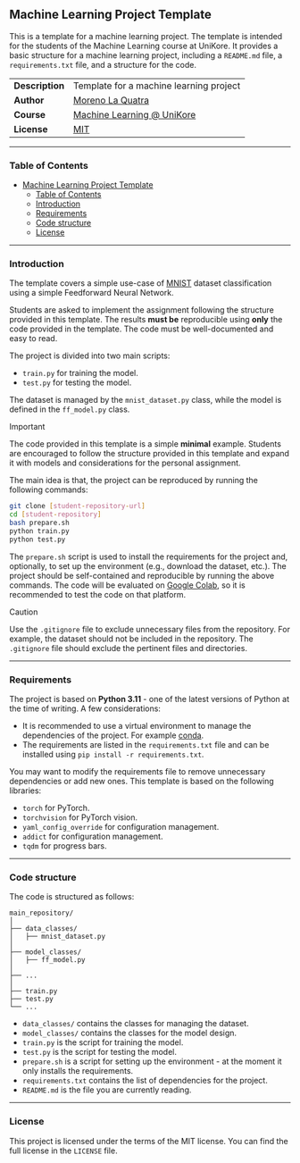 ## Machine Learning Project Template

This is a template for a machine learning project. The template is intended for the students of the Machine Learning course at UniKore. It provides a basic structure for a machine learning project, including a `README.md` file, a `requirements.txt` file, and a structure for the code.

| | |
| --- | --- |
| **Description** | Template for a machine learning project |
| **Author** | [Moreno La Quatra](https://mlaquatra.me) |
| **Course** | [Machine Learning @ UniKore](https://unikore.it) |
| **License** | [MIT](https://opensource.org/licenses/MIT) |

---

### Table of Contents

- [Machine Learning Project Template](#machine-learning-project-template)
  - [Table of Contents](#table-of-contents)
  - [Introduction](#introduction)
  - [Requirements](#requirements)
  - [Code structure](#code-structure)
  - [License](#license)

---

### Introduction

The template covers a simple use-case of [MNIST](http://yann.lecun.com/exdb/mnist/) dataset classification using a simple Feedforward Neural Network.

Students are asked to implement the assignment following the structure provided in this template. The results **must be** reproducible using **only** the code provided in the template. The code must be well-documented and easy to read.

The project is divided into two main scripts:
- `train.py` for training the model.
- `test.py` for testing the model.

The dataset is managed by the `mnist_dataset.py` class, while the model is defined in the `ff_model.py` class.

> [!IMPORTANT]  
> The code provided in this template is a simple **minimal** example. Students are encouraged to follow the structure provided in this template and expand it with models and considerations for the personal assignment.


The main idea is that, the project can be reproduced by running the following commands:

```bash
git clone [student-repository-url]
cd [student-repository]
bash prepare.sh
python train.py
python test.py
```

The `prepare.sh` script is used to install the requirements for the project and, optionally, to set up the environment (e.g., download the dataset, etc.). The project should be self-contained and reproducible by running the above commands. The code will be evaluated on [Google Colab](https://colab.research.google.com/), so it is recommended to test the code on that platform.

> [!CAUTION]
> Use the `.gitignore` file to exclude unnecessary files from the repository. For example, the dataset should not be included in the repository. The `.gitignore` file should exclude the pertinent files and directories.

---

### Requirements

The project is based on **Python 3.11** - one of the latest versions of Python at the time of writing. A few considerations:
- It is recommended to use a virtual environment to manage the dependencies of the project. For example [conda](https://docs.conda.io/en/latest/).
- The requirements are listed in the `requirements.txt` file and can be installed using `pip install -r requirements.txt`.

You may want to modify the requirements file to remove unnecessary dependencies or add new ones. This template is based on the following libraries:
- `torch` for PyTorch.
- `torchvision` for PyTorch vision.
- `yaml_config_override` for configuration management.
- `addict` for configuration management.
- `tqdm` for progress bars.

---

### Code structure

The code is structured as follows:

```
main_repository/
│
├── data_classes/
│   ├── mnist_dataset.py
│
├── model_classes/
│   ├── ff_model.py
│
├── ...
│
├── train.py
├── test.py
└── ...
```

- `data_classes/` contains the classes for managing the dataset.
- `model_classes/` contains the classes for the model design.
- `train.py` is the script for training the model.
- `test.py` is the script for testing the model.
- `prepare.sh` is a script for setting up the environment - at the moment it only installs the requirements.
- `requirements.txt` contains the list of dependencies for the project.
- `README.md` is the file you are currently reading.

---

### License

This project is licensed under the terms of the MIT license. You can find the full license in the `LICENSE` file.


